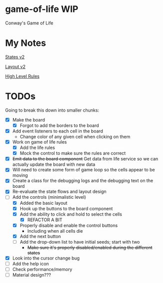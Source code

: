 # game-of-life WIP
Conway's Game of Life

# My Notes

[States v2](https://drive.google.com/file/d/0B9DrOVKPxr98b2xfREU3VzB3ZzE4ZlQxNGFzMnBaaHBfeTNz/view?usp=sharing)

[Layout v2](https://drive.google.com/file/d/0B9DrOVKPxr98clZmVjl6dnRVZGxnc29SY19nYUtSQnFtVTY0/view?usp=sharing)

[High Level Rules](https://drive.google.com/file/d/0B9DrOVKPxr98VGVRQTRIV2hHLXEzNmpHRFVUd25HYlVackVV/view?usp=sharing)

# TODOs

Going to break this down into smaller chunks:

- [x] Make the board
  - [x] Forgot to add the borders to the board
- [x] Add event listeners to each cell in the board
  - Change color of any given cell when clicking on them
- [x] Work on game of life rules
  - [x] Add the life rules
  - [x] Mock the control to make sure the rules are correct
- [x] ~~Emit data to the board component~~ Get data from life service so we can actually update the board with new data
- [x] Will need to create some form of game loop so the cells appear to be moving
- [x] Create a class for the debugging logs and the debugging text on the board
- [x] Re-evaluate the state flows and layout design
- [ ] Add the controls (minimalistic level)
  - [x] Added the basic layout
  - [x] Hook up the buttons to the board component
  - [x] Add the ability to click and hold to select the cells
    - [x] REFACTOR A BIT
  - [x] Properly disable and enable the control buttons
    - Including when all cells die
  - [x] Add the next button
  - [ ] Add the drop-down list to have initial seeds; start with two
    - ~~Make sure it's properly disabled/enabled during the different states~~
- [x] Look into the cursor change bug
- [ ] Add the help icon
- [ ] Check performance/memory
- [ ] Material design???
